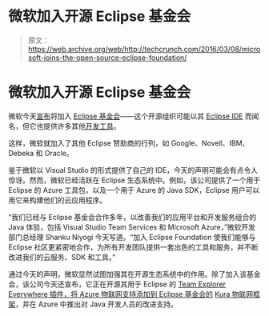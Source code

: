 # 微软加入开源 Eclipse 基金会 

> 原文：<https://web.archive.org/web/http://techcrunch.com/2016/03/08/microsoft-joins-the-open-source-eclipse-foundation/>

# 微软加入开源 Eclipse 基金会

微软今天[宣布](https://web.archive.org/web/20221208105208/https://blogs.msdn.microsoft.com/visualstudio/2016/03/08/microsoft-joins-the-eclipse-foundation)将加入 [Eclipse 基金会](https://web.archive.org/web/20221208105208/https://www.eclipse.org/)——这个开源组织可能以其 [Eclipse IDE](https://web.archive.org/web/20221208105208/https://eclipse.org/downloads/) 而闻名，但它也提供许多其他[开发工具](https://web.archive.org/web/20221208105208/https://en.wikipedia.org/wiki/Eclipse_Foundation#Top_Level_Projects)。

这样，微软就加入了其他 Eclipse 赞助商的行列，如 Google、Novell、IBM、Debeka 和 Oracle。

鉴于微软以 Visual Studio 的形式提供了自己的 IDE，今天的声明可能会有点令人惊讶。然而，微软已经活跃在 Eclipse 生态系统中。例如，该公司提供了一个用于 Eclipse 的 Azure 工具包，以及一个用于 Azure 的 Java SDK，Eclipse 用户可以用它来构建他们的云应用程序。

“我们已经与 Eclipse 基金会合作多年，以改善我们的应用平台和开发服务组合的 Java 体验，包括 Visual Studio Team Services 和 Microsoft Azure，”微软开发部门总经理 Shanku Niyogi 今天写道。“加入 Eclipse Foundation 使我们能够与 Eclipse 社区更紧密地合作，为所有开发团队提供一套出色的工具和服务，并不断改进我们的云服务、SDK 和工具。”

通过今天的声明，微软显然试图加强其在开源生态系统中的作用。除了加入该基金会，该公司今天还宣布，它正在开源其用于 Eclipse 的 [Team Explorer Everywhere 插件，将 Azure 物联网支持添加到 Eclipse 基金会的](https://web.archive.org/web/20221208105208/https://github.com/Microsoft/team-explorer-everywhere) [Kura 物联网框架](https://web.archive.org/web/20221208105208/http://www.eclipse.org/kura/)，并在 Azure 中推出对 Java 开发人员的改进支持。